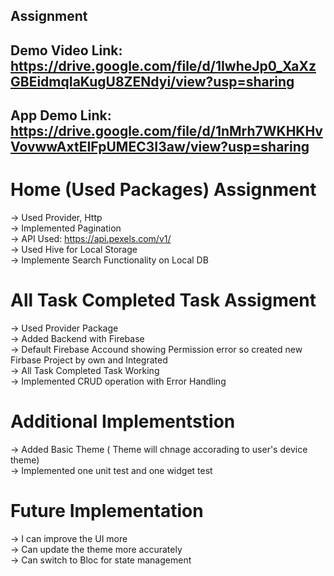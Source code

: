 ## Assignment

## Demo Video Link: https://drive.google.com/file/d/1IwheJp0_XaXzGBEidmqIaKugU8ZENdyi/view?usp=sharing
## App Demo Link: https://drive.google.com/file/d/1nMrh7WKHKHvVovwwAxtEIFpUMEC3I3aw/view?usp=sharing


# Home (Used Packages) Assignment <br>
-> Used Provider, Http <br>
-> Implemented Pagination <br>
-> API Used: https://api.pexels.com/v1/  <br>
-> Used Hive for Local Storage <br>
-> Implemente Search Functionality on Local DB <br>

# All Task Completed Task Assigment
-> Used Provider Package <br>
-> Added Backend with Firebase <br>
-> Default Firebase Accound showing Permission error so created new Firbase Project by own and Integrated <br>
-> All Task Completed Task Working <br>
-> Implemented CRUD operation with Error Handling <br>

# Additional Implementstion

-> Added Basic Theme ( Theme will chnage accorading to user's device theme) <br>
-> Implemented one unit test and one widget test <br>


# Future Implementation
-> I can improve the UI more <br>
-> Can update the theme more accurately <br>
-> Can switch to Bloc for state management <br>

